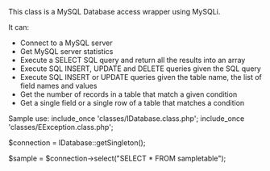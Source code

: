 This class is a MySQL Database access wrapper using MySQLi.

It can:

- Connect to a MySQL server
- Get MySQL server statistics
- Execute a SELECT SQL query and return all the results into an array
- Execute SQL INSERT, UPDATE and DELETE queries given the SQL query
- Execute SQL INSERT or UPDATE queries given the table name, the list of field names and values
- Get the number of records in a table that match a given condition
- Get a single field or a single row of a table that matches a condition

Sample use:
include_once 'classes/IDatabase.class.php';
include_once 'classes/EException.class.php';

 $connection = IDatabase::getSingleton();

 $sample = $connection->select("SELECT * FROM sampletable");
